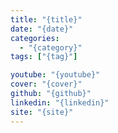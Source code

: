 ```yaml
---
title: "{title}"
date: "{date}"
categories:
  - "{category}"
tags: ["{tag}"]

youtube: "{youtube}"
cover: "{cover}"
github: "{github}"
linkedin: "{linkedin}"
site: "{site}"
---
```

